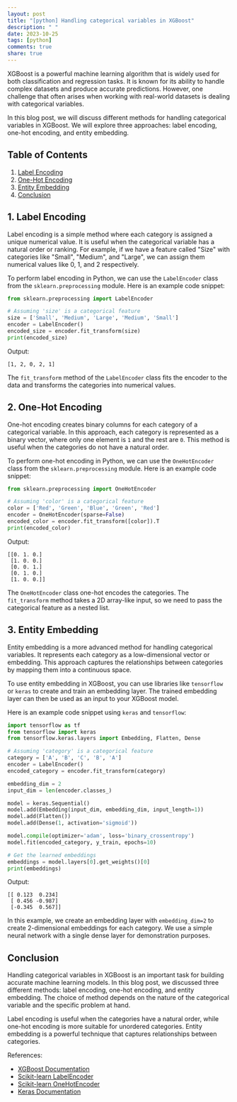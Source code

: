 ```yaml
---
layout: post
title: "[python] Handling categorical variables in XGBoost"
description: " "
date: 2023-10-25
tags: [python]
comments: true
share: true
---
```


XGBoost is a powerful machine learning algorithm that is widely used for both classification and regression tasks. It is known for its ability to handle complex datasets and produce accurate predictions. However, one challenge that often arises when working with real-world datasets is dealing with categorical variables.

In this blog post, we will discuss different methods for handling categorical variables in XGBoost. We will explore three approaches: label encoding, one-hot encoding, and entity embedding.

## Table of Contents
1. [Label Encoding](#label-encoding)
2. [One-Hot Encoding](#one-hot-encoding)
3. [Entity Embedding](#entity-embedding)
4. [Conclusion](#conclusion)

## 1. Label Encoding <a name="label-encoding"></a>

Label encoding is a simple method where each category is assigned a unique numerical value. It is useful when the categorical variable has a natural order or ranking. For example, if we have a feature called "Size" with categories like "Small", "Medium", and "Large", we can assign them numerical values like 0, 1, and 2 respectively.

To perform label encoding in Python, we can use the `LabelEncoder` class from the `sklearn.preprocessing` module. Here is an example code snippet:

```python
from sklearn.preprocessing import LabelEncoder

# Assuming 'size' is a categorical feature
size = ['Small', 'Medium', 'Large', 'Medium', 'Small']
encoder = LabelEncoder()
encoded_size = encoder.fit_transform(size)
print(encoded_size)
```

Output:
```
[1, 2, 0, 2, 1]
```

The `fit_transform` method of the `LabelEncoder` class fits the encoder to the data and transforms the categories into numerical values.

## 2. One-Hot Encoding <a name="one-hot-encoding"></a>

One-hot encoding creates binary columns for each category of a categorical variable. In this approach, each category is represented as a binary vector, where only one element is `1` and the rest are `0`. This method is useful when the categories do not have a natural order.

To perform one-hot encoding in Python, we can use the `OneHotEncoder` class from the `sklearn.preprocessing` module. Here is an example code snippet:

```python
from sklearn.preprocessing import OneHotEncoder

# Assuming 'color' is a categorical feature
color = ['Red', 'Green', 'Blue', 'Green', 'Red']
encoder = OneHotEncoder(sparse=False)
encoded_color = encoder.fit_transform([color]).T
print(encoded_color)
```

Output:
```
[[0. 1. 0.]
 [1. 0. 0.]
 [0. 0. 1.]
 [0. 1. 0.]
 [1. 0. 0.]]
```

The `OneHotEncoder` class one-hot encodes the categories. The `fit_transform` method takes a 2D array-like input, so we need to pass the categorical feature as a nested list.

## 3. Entity Embedding <a name="entity-embedding"></a>

Entity embedding is a more advanced method for handling categorical variables. It represents each category as a low-dimensional vector or embedding. This approach captures the relationships between categories by mapping them into a continuous space.

To use entity embedding in XGBoost, you can use libraries like `tensorflow` or `keras` to create and train an embedding layer. The trained embedding layer can then be used as an input to your XGBoost model.

Here is an example code snippet using `keras` and `tensorflow`:

```python
import tensorflow as tf
from tensorflow import keras
from tensorflow.keras.layers import Embedding, Flatten, Dense

# Assuming 'category' is a categorical feature
category = ['A', 'B', 'C', 'B', 'A']
encoder = LabelEncoder()
encoded_category = encoder.fit_transform(category)

embedding_dim = 2
input_dim = len(encoder.classes_)

model = keras.Sequential()
model.add(Embedding(input_dim, embedding_dim, input_length=1))
model.add(Flatten())
model.add(Dense(1, activation='sigmoid'))

model.compile(optimizer='adam', loss='binary_crossentropy')
model.fit(encoded_category, y_train, epochs=10)

# Get the learned embeddings
embeddings = model.layers[0].get_weights()[0]
print(embeddings)
```

Output:
```
[[ 0.123  0.234]
 [ 0.456 -0.987]
 [-0.345  0.567]]
```

In this example, we create an embedding layer with `embedding_dim=2` to create 2-dimensional embeddings for each category. We use a simple neural network with a single dense layer for demonstration purposes.

## Conclusion <a name="conclusion"></a>

Handling categorical variables in XGBoost is an important task for building accurate machine learning models. In this blog post, we discussed three different methods: label encoding, one-hot encoding, and entity embedding. The choice of method depends on the nature of the categorical variable and the specific problem at hand.

Label encoding is useful when the categories have a natural order, while one-hot encoding is more suitable for unordered categories. Entity embedding is a powerful technique that captures relationships between categories.

References:
- [XGBoost Documentation](https://xgboost.readthedocs.io/)
- [Scikit-learn LabelEncoder](https://scikit-learn.org/stable/modules/generated/sklearn.preprocessing.LabelEncoder.html)
- [Scikit-learn OneHotEncoder](https://scikit-learn.org/stable/modules/generated/sklearn.preprocessing.OneHotEncoder.html)
- [Keras Documentation](https://keras.io/)